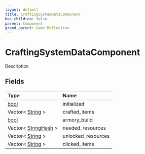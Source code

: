 ```yaml
---
layout: default
title: CraftingSystemDataComponent
has_children: false
parent: Component
grand_parent: Game Reflection
---
```

# CraftingSystemDataComponent
Description 

## Fields

| Type | Name |
|:-------------|:--------------|
| [bool](/docs/game-reflection/components/bool) | initialized |
| Vector< [String](/docs/game-reflection/components/string) > | crafted_items |
| [bool](/docs/game-reflection/components/bool) | armory_build |
| Vector< [StringHash](/docs/game-reflection/classes/string_hash) > | needed_resources |
| Vector< [String](/docs/game-reflection/components/string) > | unlocked_resources |
| Vector< [String](/docs/game-reflection/components/string) > | clicked_items |

